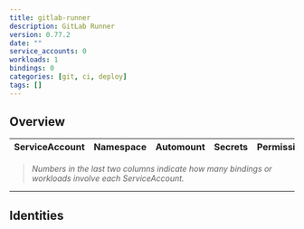 ```yaml
---
title: gitlab-runner
description: GitLab Runner
version: 0.77.2
date: ""
service_accounts: 0
workloads: 1
bindings: 0
categories: [git, ci, deploy]
tags: []
---
```


## Overview

| ServiceAccount | Namespace | Automount | Secrets | Permissions | Workloads |
| -------------- | --------- | --------- | ------- | ----------- | --------- |

> _Numbers in the last two columns indicate how many bindings or workloads involve each ServiceAccount._

---

## Identities
